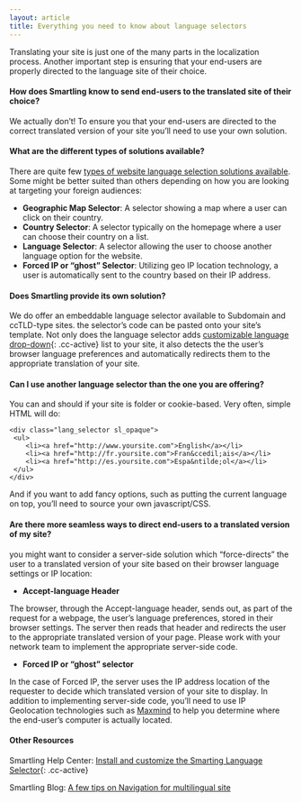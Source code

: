 ```yaml
---
layout: article
title: Everything you need to know about language selectors
---
```



Translating your site is just one of the many parts in the localization process. Another important step is ensuring that your end-users are properly directed to the language site of their choice.

#### **How does Smartling know to send end-users to the translated site of their choice?**

We actually don’t! To ensure you that your end-users are directed to the correct translated version of your site you’ll need to use your own solution.

#### **What are the different types of solutions available?**

There are quite few [types of website language selection solutions available](https://searchenginewatch.com/sew/how-to/2105398/5-options-for-choosing-a-country-region-or-language-selector). Some might be better suited than others depending on how you are looking at targeting your foreign audiences:

* **Geographic Map Selector**: A selector showing a map where a user can click on their country.
* **Country Selector**: A selector typically on the homepage where a user can choose their country on a list.
* **Language Selector**: A selector allowing the user to choose another language option for the website.
* **Forced IP or “ghost” Selector**: Utilizing geo IP location technology, a user is automatically sent to the country based on their IP address.


#### **Does Smartling provide its own solution?**

We do offer an embeddable language selector available to Subdomain and ccTLD-type sites. the selector’s code can be pasted onto your site’s template. Not only does the language selector adds [customizable language drop-down](/knowledge-base/articles/everything-you-need-to-know-about-language-selectors/){: .cc-active} list to your site, it also detects the the user’s browser language preferences and automatically redirects them to the appropriate translation of your site.

#### **Can I use another language selector than the one you are offering?**

You can and should if your site is folder or cookie-based. Very often, simple HTML will do:

<div class="highlighter-rouge"><pre class="highlight"><code>&lt;div class="lang_selector sl_opaque"&gt;
 &lt;ul&gt;
    &lt;li&gt;&lt;a href="http://www.yoursite.com"&gt;English&lt;/a&gt;&lt;/li&gt;
    &lt;li&gt;&lt;a href="http://fr.yoursite.com"&gt;Fran&amp;ccedil;ais&lt;/a&gt;&lt;/li&gt;
    &lt;li&gt;&lt;a href="http://es.yoursite.com"&gt;Espa&amp;ntilde;ol&lt;/a&gt;&lt;/li&gt;
 &lt;/ul&gt;
&lt;/div&gt;
</code></pre></div>

And if you want to add fancy options, such as putting the current language on top, you’ll need to source your own javascript/CSS.

#### **Are there more seamless ways to direct end-users to a translated version of my site?**

you might want to consider a server-side solution which “force-directs” the user to a translated version of your site based on their browser language settings or IP location:

* **Accept-language Header**


The browser, through the Accept-language header, sends out, as part of the request for a webpage, the user’s language preferences, stored in their browser settings. The server then reads that header and redirects the user to the appropriate translated version of your page. Please work with your network team to implement the appropriate server-side code.

* **Forced IP or “ghost” selector**


In the case of Forced IP, the server uses the IP address location of the requester to decide which translated version of your site to display. In addition to implementing server-side code, you’ll need to use IP Geolocation technologies such as [Maxmind](https://www.maxmind.com/en/home) to help you determine where the end-user’s computer is actually located.

#### **Other Resources**

Smartling Help Center: [Install and customize the Smarting Language Selector](/knowledge-base/articles/everything-you-need-to-know-about-language-selectors/){: .cc-active}

Smartling Blog: [A few tips on Navigation for multilingual site](https://www.smartling.com/blog/a-few-tips-for-language-navigation-on-multilingual-sites/)